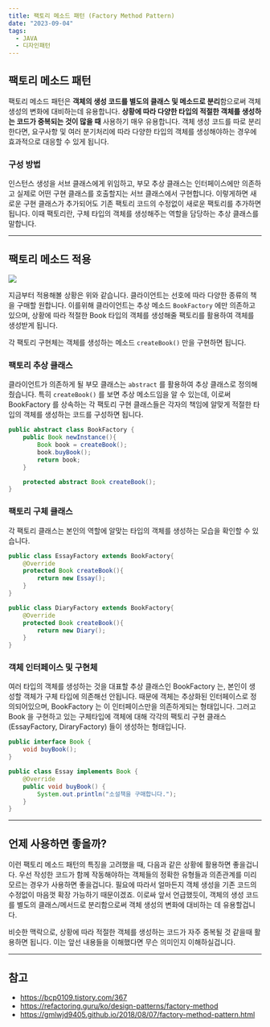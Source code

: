 ```yaml
---
title: 팩토리 메소드 패턴 (Factory Method Pattern)
date: "2023-09-04"
tags:
  - JAVA
  - 디자인패턴
---
```


## 팩토리 메소드 패턴

팩토리 메소드 패턴은 **객체의 생성 코드를 별도의 클래스 및 메소드로 분리**함으로써 객체 생성의 변화에 대비하는데 유용합니다. **상황에 따라 다양한 타입의 적절한 객체를 생성하는 코드가 중복되는 것이 많을 때** 사용하기 매우 유용합니다. 객체 생성 코드를 따로 분리한다면, 요구사항 및 여러 분기처리에 따라 다양한 타입의 객체를 생성해야하는 경우에 효과적으로 대응할 수 있게 됩니다.

### 구성 방법

인스턴스 생성을 서브 클래스에게 위임하고, 부모 추상 클래스는 인터페이스에만 의존하고 실제로 어떤 구현 클래스를 호출할지는 서브 클래스에서 구현합니다. 이렇게하면 새로운 구현 클래스가 추가되어도 기존 팩토리 코드의 수정없이 새로운 팩토리를 추가하면 됩니다. 이때 팩토리란, 구체 타입의 객체를 생성해주는 역할을 담당하는 추상 클래스를 말합니다.

---

## 팩토리 메소드 적용

![](https://velog.velcdn.com/images/msung99/post/a3cf24cf-ced6-451e-894a-66e32d999502/image.png)

지금부터 적용해볼 상황은 위와 같습니다. 클라이언트는 선호에 따라 다양한 종류의 책을 구매할 원합니다. 이를위해 클라이언트는 추상 메소드 `BookFactory` 에만 의존하고 있으며, 상황에 따라 적절한 Book 타입의 객체를 생성해줄 팩토리를 활용하여 객체를 생성받게 됩니다.

각 팩토리 구현체는 객체를 생성하는 메소드 `createBook()` 만을 구현하면 됩니다.

### 팩토리 추상 클래스

클라이언트가 의존하게 될 부모 클래스는 `abstract` 를 활용하여 추상 클래스로 정의해줬습니다. 특히 `createBook()` 를 보면 추상 메소드임을 알 수 있는데, 이로써 BookFactory 를 상속하는 각 팩토리 구현 클래스들은 각자의 책임에 알맞게 적절한 타입의 객체를 생성하는 코드를 구성하면 됩니다.

```java
public abstract class BookFactory {
    public Book newInstance(){
        Book book = createBook();
        book.buyBook();
        return book;
    }

    protected abstract Book createBook();
}
```

### 팩토리 구체 클래스

각 팩토리 클래스는 본인의 역할에 알맞는 타입의 객체를 생성하는 모습을 확인할 수 있습니다.

```java
public class EssayFactory extends BookFactory{
    @Override
    protected Book createBook(){
        return new Essay();
    }
}

public class DiaryFactory extends BookFactory{
    @Override
    protected Book createBook(){
        return new Diary();
    }
}
```

### 객체 인터페이스 및 구현체

여러 타입의 객체를 생성하는 것을 대표할 추상 클래스인 BookFactory 는, 본인이 생성할 객체가 구체 타입에 의존해선 안됩니다. 때문에 객체는 추상화된 인터페이스로 정의되어있으며, BookFactory 는 이 인터페이스만을 의존하게되는 형태입니다. 그러고 Book 을 구현하고 있는 구체타입에 객체에 대해 각각의 팩토리 구현 클래스 (EssayFactory, DiraryFactory) 들이 생성하는 형태입니다.

```java
public interface Book {
    void buyBook();
}

public class Essay implements Book {
    @Override
    public void buyBook() {
        System.out.println("소설책을 구매합니다.");
    }
}
```

---

## 언제 사용하면 좋을까?

이런 팩토리 메소드 패턴의 특징을 고려했을 때, 다음과 같은 상황에 활용하면 좋을겁니다. 우선 작성한 코드가 함께 작동해야하는 객체들의 정확한 유형들과 의존관계를 미리 모르는 경우가 사용하면 좋을겁니다. 필요에 따라서 얼마든지 객체 생성을 기존 코드의 수정없이 마음껏 확장 가능하기 때문이겠죠. 이로싸 앞서 언급했듯이, 객체의 생성 코드를 별도의 클래스/메서드로 분리함으로써 객체 생성의 변화에 대비하는 데 유용할겁니다.

비슷한 맥락으로, 상황에 따라 적절한 객체를 생성하는 코드가 자주 중복될 것 같을때 활용하면 됩니다. 이는 앞선 내용들을 이해했다면 무슨 의미인지 이해하실겁니다.

---

## 참고

- https://bcp0109.tistory.com/367
- https://refactoring.guru/ko/design-patterns/factory-method
- https://gmlwjd9405.github.io/2018/08/07/factory-method-pattern.html
